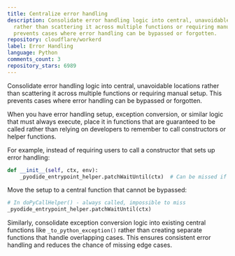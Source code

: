 ```yaml
---
title: Centralize error handling
description: Consolidate error handling logic into central, unavoidable locations
  rather than scattering it across multiple functions or requiring manual setup. This
  prevents cases where error handling can be bypassed or forgotten.
repository: cloudflare/workerd
label: Error Handling
language: Python
comments_count: 3
repository_stars: 6989
---
```


Consolidate error handling logic into central, unavoidable locations rather than scattering it across multiple functions or requiring manual setup. This prevents cases where error handling can be bypassed or forgotten.

When you have error handling setup, exception conversion, or similar logic that must always execute, place it in functions that are guaranteed to be called rather than relying on developers to remember to call constructors or helper functions.

For example, instead of requiring users to call a constructor that sets up error handling:
```python
def __init__(self, ctx, env):
    _pyodide_entrypoint_helper.patchWaitUntil(ctx)  # Can be missed if super() not called
```

Move the setup to a central function that cannot be bypassed:
```python
# In doPyCallHelper() - always called, impossible to miss
_pyodide_entrypoint_helper.patchWaitUntil(ctx)
```

Similarly, consolidate exception conversion logic into existing central functions like `_to_python_exception()` rather than creating separate functions that handle overlapping cases. This ensures consistent error handling and reduces the chance of missing edge cases.
